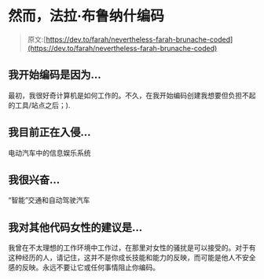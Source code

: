 # 然而，法拉·布鲁纳什编码

> 原文:[https://dev.to/farah/nevertheless-farah-brunache-coded](https://dev.to/farah/nevertheless-farah-brunache-coded)

## [](#i-began-coding-because)我开始编码是因为...

最初，我很好奇计算机是如何工作的。不久，在我开始编码创建我想要但负担不起的工具/站点之后；).

## [](#im-currently-hacking-on)我目前正在入侵...

电动汽车中的信息娱乐系统

## [](#im-excited-about)我很兴奋...

“智能”交通和自动驾驶汽车

## [](#my-advice-for-other-women-who-code-is)我对其他代码女性的建议是...

我曾在不太理想的工作环境中工作过，在那里对女性的骚扰是可以接受的。对于有这种经历的人，请记住，这并不是你成长技能和能力的反映，而可能是他人不安全感的反映。永远不要让它或任何事情阻止你编码。